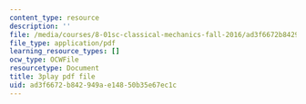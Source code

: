 ```yaml
---
content_type: resource
description: ''
file: /media/courses/8-01sc-classical-mechanics-fall-2016/ad3f6672b842949ae14850b35e67ec1c_89SjJv30kGU.pdf
file_type: application/pdf
learning_resource_types: []
ocw_type: OCWFile
resourcetype: Document
title: 3play pdf file
uid: ad3f6672-b842-949a-e148-50b35e67ec1c
---
```

